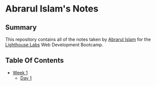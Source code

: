 # Abrarul Islam's Notes
## Summary 

This repository contains all of the notes taken by [Abrarul Islam](https://gist.github.com/abrarulislam1) for the [Lighthouse Labs](https://www.lighthouselabs.ca/en) Web Development Bootcamp.
## Table Of Contents
* [Week 1](/Week1)
  * [Day 1](/Week1/Day1)